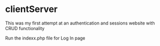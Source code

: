 # clientServer
This was my first attempt at an authentication and sessions website with CRUD functionality

Run the indexx.php file for Log In page
